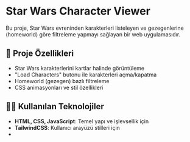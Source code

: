 # Star Wars Character Viewer

Bu proje, Star Wars evreninden karakterleri listeleyen ve gezegenlerine (homeworld) göre filtreleme yapmayı sağlayan bir web uygulamasıdır.

## 🎡 Proje Özellikleri
- Star Wars karakterlerini kartlar halinde görüntüleme
- "Load Characters" butonu ile karakterleri açma/kapatma
- Homeworld (gezegen) bazlı filtreleme
- CSS animasyonları ve stil özellikleri

## 👨‍💻 Kullanılan Teknolojiler
- **HTML, CSS, JavaScript**: Temel yapı ve işlevsellik için
- **TailwindCSS**: Kullanıcı arayüzü stilleri için
- 
